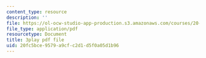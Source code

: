 ```yaml
---
content_type: resource
description: ''
file: https://ol-ocw-studio-app-production.s3.amazonaws.com/courses/20-219-becoming-the-next-bill-nye-writing-and-hosting-the-educational-show-january-iap-2015/20fc5bce9579a9cfc2d1d5f0a05d1b96_0BmWrrZq5A4.pdf
file_type: application/pdf
resourcetype: Document
title: 3play pdf file
uid: 20fc5bce-9579-a9cf-c2d1-d5f0a05d1b96
---
```

